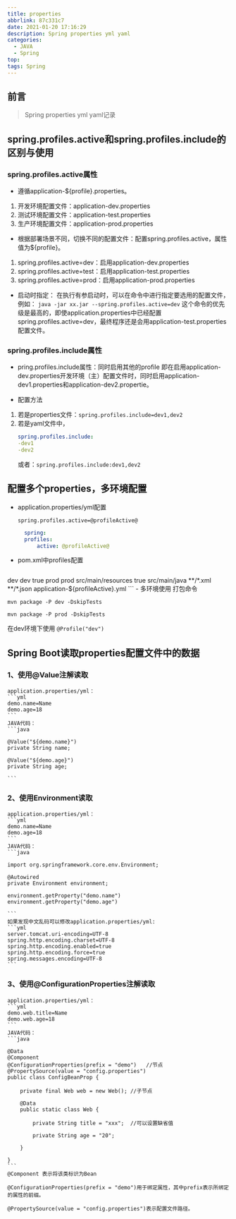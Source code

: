 ```yaml
---
title: properties
abbrlink: 87c331c7
date: 2021-01-20 17:16:29
description: Spring properties yml yaml
categories:
  - JAVA
  - Spring
top: 
tags: Spring
---
```


## 前言

> Spring properties yml yaml记录

## spring.profiles.active和spring.profiles.include的区别与使用

### spring.profiles.active属性
- 遵循application-${profile}.properties。
1. 开发环境配置文件：application-dev.properties
2. 测试环境配置文件：application-test.properties
3. 生产环境配置文件：application-prod.properties

- 根据部署场景不同，切换不同的配置文件：配置spring.profiles.active，属性值为${profile}。
1. spring.profiles.active=dev：启用application-dev.properties
2. spring.profiles.active=test：启用application-test.properties
3. spring.profiles.active=prod：启用application-prod.properties

- 启动时指定： 在执行有参启动时，可以在命令中进行指定要选用的配置文件，例如：
`java -jar xx.jar --spring.profiles.active=dev`
这个命令的优先级是最高的，即使application.properties中已经配置spring.profiles.active=dev，最终程序还是会用application-test.properties配置文件。

### spring.profiles.include属性

- pring.profiles.include属性：同时启用其他的profile
即在启用application-dev.properties开发环境（主）配置文件时，同时启用application-dev1.properties和application-dev2.propertie。

- 配置方法
1. 若是properties文件：`spring.profiles.include=dev1,dev2`
2. 若是yaml文件中，
    ```yml
    spring.profiles.include:
    -dev1
    -dev2
    ```
    或者：`spring.profiles.include:dev1,dev2`


## 配置多个properties，多环境配置

- application.properties/yml配置
  
  `spring.profiles.active=@profileActive@`
  ```yml
    spring:
    profiles:
        active: @profileActive@
  ```

- pom.xml中profiles配置
  ```yml
<!-- 多环境配置方案 -->
<profiles>
    <profile>
        <id>dev</id>
        <properties>
            <profileActive>dev</profileActive>
        </properties>
        <activation>
            <!-- 默认情况下使用dev开发配置 如 打包时不包含 -p 参数 -->
            <activeByDefault>true</activeByDefault>
        </activation>
    </profile>
    <profile>
        <id>prod</id>
        <properties>
            <profileActive>prod</profileActive>
        </properties>
    </profile>
</profiles>

<resources>
    <resource>
        <directory>src/main/resources</directory>
        <filtering>true</filtering>
    </resource>
    <resource>
        <directory>src/main/java</directory>
        <includes>
            <include>**/*.xml</include>
            <include>**/*.json</include>
            <!-- resource可以用${profileActive}配置 -->
            <include>application-${profileActive}.yml</include>
        </includes>
    </resource>
</resources>
  ```
- 多环境使用
打包命令

```shell
mvn package -P dev -DskipTests

mvn package -P prod -DskipTests
```

在dev环境下使用
`@Profile("dev")`


## Spring Boot读取properties配置文件中的数据

### 1、使用@Value注解读取
    application.properties/yml：
    ```yml
    demo.name=Name
    demo.age=18
    ```
    JAVA代码：
    ```java

    @Value("${demo.name}")
    private String name;

    @Value("${demo.age}")
    private String age;

    ```

### 2、使用Environment读取
    application.properties/yml：
    ```yml
    demo.name=Name
    demo.age=18
    ```
    JAVA代码：
    ```java
    
    import org.springframework.core.env.Environment;

    @Autowired
    private Environment environment;

    environment.getProperty("demo.name")
    environment.getProperty("demo.age")

    ```
    如果发现中文乱码可以修改application.properties/yml:
    ```yml
    server.tomcat.uri-encoding=UTF-8
    spring.http.encoding.charset=UTF-8
    spring.http.encoding.enabled=true
    spring.http.encoding.force=true
    spring.messages.encoding=UTF-8
    ```

### 3、使用@ConfigurationProperties注解读取
    application.properties/yml：
    ```yml
    demo.web.title=Name
    demo.web.age=18
    ```
    JAVA代码：
    ```java

    @Data    
    @Component
    @ConfigurationProperties(prefix = "demo")   //节点
    @PropertySource(value = "config.properties")
    public class ConfigBeanProp {
    
        private final Web web = new Web(); //子节点

        @Data
        public static class Web {

            private String title = "xxx";  //可以设置缺省值

            private String age = "20";

        }

    }
    ```
    @Component 表示将该类标识为Bean

    @ConfigurationProperties(prefix = "demo")用于绑定属性，其中prefix表示所绑定的属性的前缀。

    @PropertySource(value = "config.properties")表示配置文件路径。
